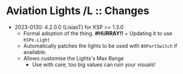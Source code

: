 # Aviation Lights /L :: Changes

* 2023-0130: 4.2.0.0 (LisiasT) for KSP >= 1.3.0
	+ Formal adoption of the thing. **#HURRAY!!**	+ Updating it to use `KSPe.Light`
	+ Automatically patches the lights to be used with `B9PartSwitch` if available.
	+ Allows customise the Lights's Max Range
		- Use with care, too big values can ruin your visuals!
